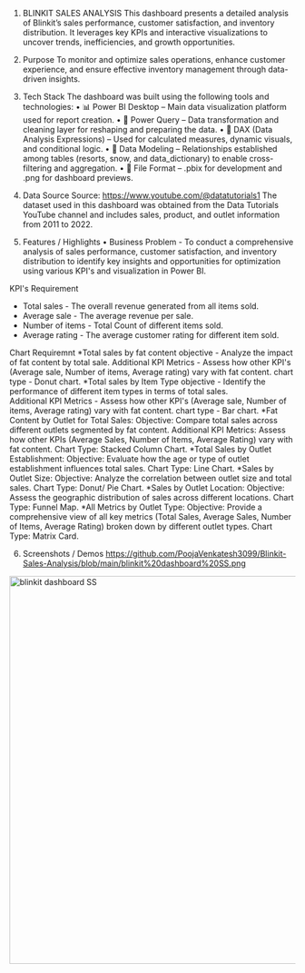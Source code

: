 1. BLINKIT SALES ANALYSIS
This dashboard presents a detailed analysis of Blinkit’s sales performance, customer satisfaction, and inventory distribution. It leverages key KPIs and interactive visualizations to uncover trends, inefficiencies, and growth opportunities.

2. Purpose
To monitor and optimize sales operations, enhance customer experience, and ensure effective inventory management through data-driven insights.

3. Tech Stack
The dashboard was built using the following tools and technologies:
• 📊 Power BI Desktop – Main data visualization platform used for report creation.
• 📂 Power Query – Data transformation and cleaning layer for reshaping and preparing the data.
• 🧠 DAX (Data Analysis Expressions) – Used for calculated measures, dynamic visuals, and conditional logic.
• 📝 Data Modeling – Relationships established among tables (resorts, snow, and data_dictionary) to enable cross-filtering and aggregation.
• 📁 File Format – .pbix for development and .png for dashboard previews.

4. Data Source
Source: https://www.youtube.com/@datatutorials1
The dataset used in this dashboard was obtained from the Data Tutorials YouTube channel and includes sales, product, and outlet information from 2011 to 2022.


5. Features / Highlights
• Business Problem - To conduct a comprehensive analysis of sales performance, customer satisfaction, and inventory distribution to identify key insights and opportunities for optimization using various KPI's and visualization in Power BI.

KPI's Requirement 
 * Total sales - The overall revenue generated from all items sold.
 * Average sale - The average revenue per sale.
 * Number of items - Total Count of different items sold.
 * Average rating - The average customer rating for different item sold.

Chart Requiremnt 
 *Total sales by fat content
         objective - Analyze the impact of fat content by total sale. 
         Additional KPI Metrics - Assess how other KPI's (Average sale, Number of items, Average rating) vary with fat content.
         chart type - Donut chart.
*Total sales by Item Type
         objective - Identify the performance of different item types in terms of total sales.                                                                  
         Additional KPI Metrics - Assess how other KPI's (Average sale, Number of items, Average rating) vary with fat content.
         chart type - Bar chart.
*Fat Content by Outlet for Total Sales:
         Objective: Compare total sales across different outlets segmented by fat content.
         Additional KPI Metrics: Assess how other KPIs (Average Sales, Number of Items, Average Rating) vary with fat content.
         Chart Type: Stacked Column Chart.
*Total Sales by Outlet Establishment:
         Objective: Evaluate how the age or type of outlet establishment influences total sales.
         Chart Type: Line Chart.
*Sales by Outlet Size:
         Objective: Analyze the correlation between outlet size and total sales.
         Chart Type: Donut/ Pie Chart.
*Sales by Outlet Location:
         Objective: Assess the geographic distribution of sales across different locations.
         Chart Type: Funnel Map.
*All Metrics by Outlet Type:
         Objective: Provide a comprehensive view of all key metrics (Total Sales, Average Sales, Number of Items, Average Rating) broken down by different outlet            types.
         Chart Type: Matrix Card.

6. Screenshots / Demos
https://github.com/PoojaVenkatesh3099/Blinkit-Sales-Analysis/blob/main/blinkit%20dashboard%20SS.png
<img width="1228" height="683" alt="blinkit dashboard SS" src="https://github.com/user-attachments/assets/ec81c4fa-1d19-4ffe-9658-93ec780d4722" />

